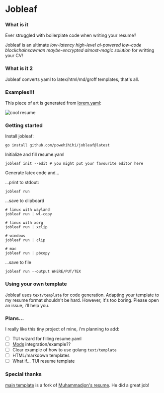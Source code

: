 # Jobleaf
### What is it
Ever struggled with boilerplate code when writing your resume? 

Jobleaf is an ultimate *low-latency high-level ai-powered low-code blockchainsawman maybe-encrypted almost-magic solution* for writting your CV!

### What is it 2
Jobleaf converts yaml to latex/html/md/groff templates, that's all.

### Examples!!!
This piece of art is generated from [lorem.yaml](examples/lorem.yaml):

![cool resume](https://powehihihi.github.io/lorem_resume.jpg)

### Getting started
Install jobleaf:
```
go install github.com/powehihihi/jobleaf@latest
```

Initialize and fill resume.yaml
```
jobleaf init --edit # you might put your favourite editor here
```

Generate latex code and...

...print to stdout:
```
jobleaf run 
```
...save to clipboard
```
# linux with wayland
jobleaf run | wl-copy
```
```
# linux with xorg
jobleaf run | xclip
```
```
# windows
jobleaf run | clip
```
```
# mac
jobleaf run | pbcopy
```
...save to file
```
jobleaf run --output WHERE/PUT/TEX
```


### Using your own template
Jobleaf uses ```text/template``` for code generation. Adapting your template to my resume format shouldn't be hard. However, it's too boring. Please open an issue, i'll help you.

### Plans...
I really like this tiny project of mine, i'm planning to add:
- [ ] TUI wizard for filling resume.yaml
- [ ] [Mods](https://github.com/charmbracelet/mods) integration/example??
- [ ] Clear example of how to use golang ```text/template```
- [ ] HTML/markdown templates
- [ ] What if... TUI resume template

### Special thanks
[main template](template/resume.tmpl.tex) is a fork of [Muhammadjon's resume](https://github.com/mrhakimov/resume). He did a great job!
